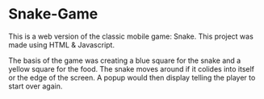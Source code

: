 # Snake-Game
This is a web version of the classic mobile game: Snake.
This project was made using HTML & Javascript.

The basis of the game was creating a blue square for the snake and a yellow square for the food.
The snake moves around if it colides into itself or the edge of the screen. A popup would then display telling the player to start over again.
